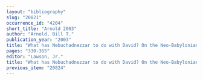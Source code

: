 ```yaml
---
layout: "bibliography"
slug: "20821"
occurrence_id: "4204"
short_title: "Arnold 2003"
author: "Arnold, Bill T."
publication_year: "2003"
title: "What has Nebuchadnezzar to do with David? On the Neo-Babylonian Period and Early Israel"
pages: "330-355"
editor: "Lawson, Jr."
title: "What has Nebuchadnezzar to do with David? On the Neo-Babylonian Period and Early Israel"
previous_item: "20824"
---
```

